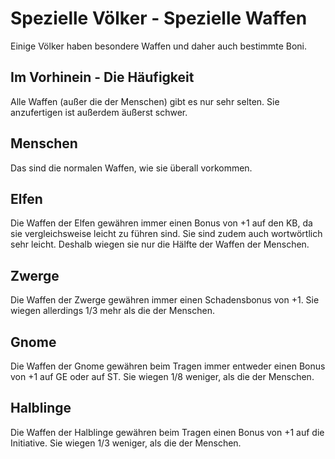 # Spezielle Völker - Spezielle Waffen

Einige Völker haben besondere Waffen und daher auch bestimmte Boni.

## Im Vorhinein - Die Häufigkeit

Alle Waffen \(außer die der Menschen\) gibt es nur sehr selten. Sie anzufertigen ist außerdem äußerst schwer.

## Menschen

Das sind die normalen Waffen, wie sie überall vorkommen.

## Elfen

Die Waffen der Elfen gewähren immer einen Bonus von +1 auf den KB, da sie vergleichsweise leicht zu führen sind. Sie sind zudem auch wortwörtlich sehr leicht. Deshalb wiegen sie nur die Hälfte der Waffen der Menschen.

## Zwerge

Die Waffen der Zwerge gewähren immer einen Schadensbonus von +1. Sie wiegen allerdings 1/3 mehr als die der Menschen.

## Gnome

Die Waffen der Gnome gewähren beim Tragen immer entweder einen Bonus von +1 auf GE oder auf ST. Sie wiegen 1/8 weniger, als die der Menschen.

## Halblinge

Die Waffen der Halblinge gewähren beim Tragen einen Bonus von +1 auf die Initiative. Sie wiegen 1/3 weniger, als die der Menschen.

